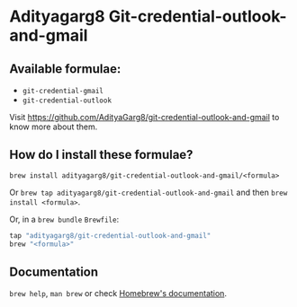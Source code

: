 # Adityagarg8 Git-credential-outlook-and-gmail

## Available formulae:

- `git-credential-gmail`
- `git-credential-outlook`

Visit https://github.com/AdityaGarg8/git-credential-outlook-and-gmail to know more about them.

## How do I install these formulae?

`brew install adityagarg8/git-credential-outlook-and-gmail/<formula>`

Or `brew tap adityagarg8/git-credential-outlook-and-gmail` and then `brew install <formula>`.

Or, in a `brew bundle` `Brewfile`:

```ruby
tap "adityagarg8/git-credential-outlook-and-gmail"
brew "<formula>"
```

## Documentation

`brew help`, `man brew` or check [Homebrew's documentation](https://docs.brew.sh).
